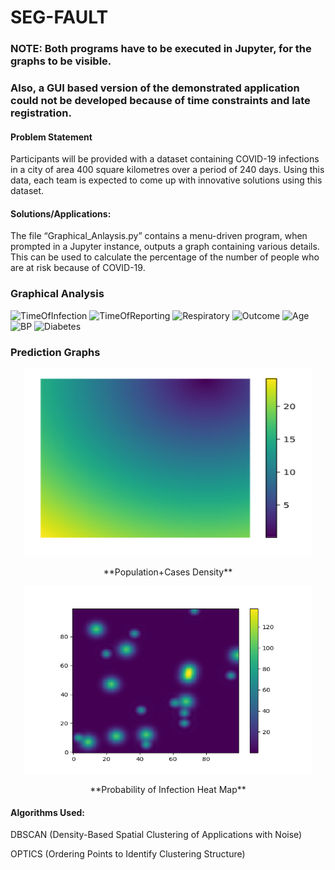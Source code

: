 # SEG-FAULT
### NOTE: Both programs have to be executed in Jupyter, for the graphs to be visible.

### Also, a GUI based version of the demonstrated application could not be developed because of time constraints and late registration.

#### Problem Statement
Participants will be provided with a dataset containing COVID-19 infections in a city of area 400 square kilometres over a period of 240 days. Using this data, each team is expected to come up with innovative solutions using this dataset.

#### Solutions/Applications:
The file “Graphical_Anlaysis.py” contains a menu-driven program, when prompted in a Jupyter instance, outputs a graph containing various details. This can be used to calculate the percentage of the number of people who are at risk because of COVID-19.

### Graphical Analysis
![TimeOfInfection](https://user-images.githubusercontent.com/69480337/99783166-1418c100-2b40-11eb-919b-a81db9c868e5.png)
![TimeOfReporting](https://user-images.githubusercontent.com/69480337/99783168-1418c100-2b40-11eb-8b86-e3d77dc0a46e.png)
![Respiratory](https://user-images.githubusercontent.com/69480337/99783163-13802a80-2b40-11eb-9fff-03e5a2d7c2bd.png)
![Outcome](https://user-images.githubusercontent.com/69480337/99783155-124efd80-2b40-11eb-8be2-53e1a0e2ec3a.png)
![Age](https://user-images.githubusercontent.com/69480337/99783151-10853a00-2b40-11eb-94ca-affdbe0672f9.png)
![BP](https://user-images.githubusercontent.com/69480337/99783152-11b66700-2b40-11eb-8435-555b88f8aabb.png)
![Diabetes](https://user-images.githubusercontent.com/69480337/99783153-11b66700-2b40-11eb-9dcc-4be9496e262b.png)

### Prediction Graphs
<p align="center">
 <img width="460" height="300" src="https://github.com/dpsbangalorenorth/SEG-FAULT/blob/Prediction-Graphs/Population%2BCases%20Density.png">
</p>
<p align="center">**Population+Cases Density**</p>
<p align="center">
 <img width="460" height="300" src="https://github.com/dpsbangalorenorth/SEG-FAULT/blob/Prediction-Graphs/ProbabilityofInfection.png">
</p>
<p align="center">**Probability of Infection Heat Map**</p>

#### Algorithms Used:
<p>DBSCAN (Density-Based Spatial Clustering of Applications with Noise)</p>
<p>OPTICS (Ordering Points to Identify Clustering Structure)</p>
